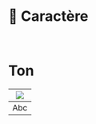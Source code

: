 # 🎹 Caractère

<!-- La graphie désigne la manière dont un mot est écrit. Les mots sont des combinaisons de lettres dont la séquence est fixée par des règles orthographiques. Pourtant, il existe une multitude de façons de transmettre le même message selon la graphie choisie. Chaque variante typographique suscite des perceptions différentes chez le lecteur.

→ La graphie du mot correspond à la mélodie -->
  
&nbsp;

# Ton  

|![](links/Variations2.gif) |
|:---:|
| Abc |

<!-- ### Sources

- Karl Gerstner, *Kompendium für Alphabeten: Systematik der Schrift*, Sulgen/Frankfurt: Arthur Niggli, 1972 
- Ruedi Rüegg, *Basic Typography: Design with Letters / Typografische Grundlagen mit Schrift*, Zurich: Delta & Spes, 1980  
- Jost Hochuli, *Le détail en typographie*, London: Hyphen Press, 2005 [éd. orig. 1987]   -->

